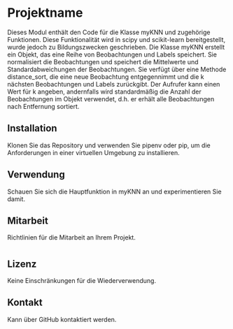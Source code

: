 # Projektname
Dieses Modul enthält den Code für die Klasse myKNN und zugehörige Funktionen.
Diese Funktionalität wird in scipy und scikit-learn bereitgestellt, wurde jedoch zu Bildungszwecken geschrieben.
Die Klasse myKNN erstellt ein Objekt, das eine Reihe von Beobachtungen und Labels speichert. Sie normalisiert die Beobachtungen
und speichert die Mittelwerte und Standardabweichungen der Beobachtungen.
Sie verfügt über eine Methode distance_sort, die eine neue Beobachtung entgegennimmt und die k nächsten Beobachtungen und Labels zurückgibt. Der Aufrufer
kann einen Wert für k angeben, andernfalls wird standardmäßig die Anzahl der Beobachtungen im Objekt verwendet, d.h. er erhält
alle Beobachtungen nach Entfernung sortiert.
## Installation

Klonen Sie das Repository und verwenden Sie pipenv oder pip, um die Anforderungen in einer virtuellen Umgebung zu installieren.

## Verwendung

Schauen Sie sich die Hauptfunktion in myKNN an und experimentieren Sie damit.

## Mitarbeit

Richtlinien für die Mitarbeit an Ihrem Projekt.
#
## Lizenz

Keine Einschränkungen für die Wiederverwendung.
## Kontakt

Kann über GitHub kontaktiert werden.
